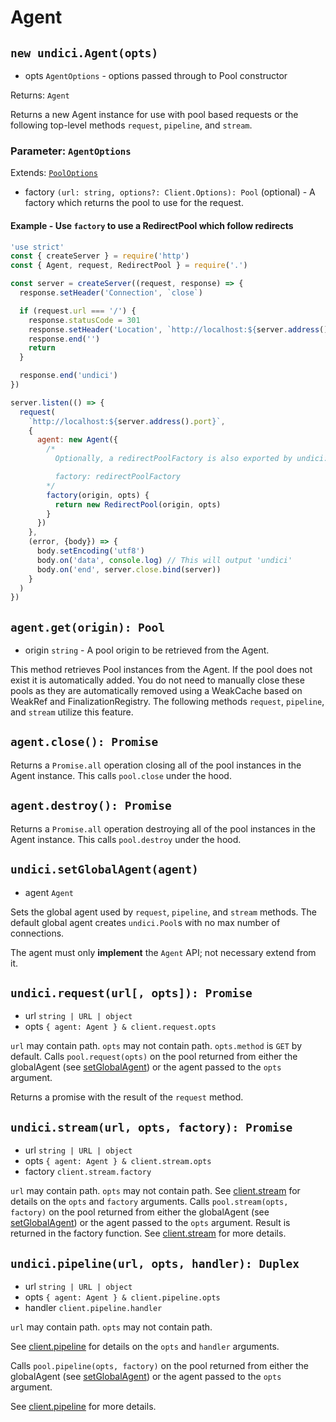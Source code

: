# Agent

## `new undici.Agent(opts)`

* opts `AgentOptions` - options passed through to Pool constructor

Returns: `Agent`

Returns a new Agent instance for use with pool based requests or the following top-level methods `request`, `pipeline`, and `stream`.

### Parameter: `AgentOptions`

Extends: [`PoolOptions`](docs/api/Pool.md#parameter-pooloptions)

* factory `(url: string, options?: Client.Options): Pool` (optional) - A factory which returns the pool to use for the request.

#### Example - Use `factory` to use a RedirectPool which follow redirects

```js
'use strict'
const { createServer } = require('http')
const { Agent, request, RedirectPool } = require('.')

const server = createServer((request, response) => {
  response.setHeader('Connection', `close`)

  if (request.url === '/') {
    response.statusCode = 301
    response.setHeader('Location', `http://localhost:${server.address().port}/end`)
    response.end('')
    return
  }

  response.end('undici')
})

server.listen(() => {
  request(
    `http://localhost:${server.address().port}`,
    {
      agent: new Agent({
        /*
          Optionally, a redirectPoolFactory is also exported by undici:

          factory: redirectPoolFactory
        */
        factory(origin, opts) {
          return new RedirectPool(origin, opts)
        }
      })
    },
    (error, {body}) => {
      body.setEncoding('utf8')
      body.on('data', console.log) // This will output 'undici'
      body.on('end', server.close.bind(server))
    }
  )
})
```

## `agent.get(origin): Pool`

* origin `string` - A pool origin to be retrieved from the Agent.

This method retrieves Pool instances from the Agent. If the pool does not exist it is automatically added. You do not need to manually close these pools as they are automatically removed using a WeakCache based on WeakRef and FinalizationRegistry.
The following methods `request`, `pipeline`, and `stream` utilize this feature.

## `agent.close(): Promise`

Returns a `Promise.all` operation closing all of the pool instances in the Agent instance. This calls `pool.close` under the hood.

## `agent.destroy(): Promise`

Returns a `Promise.all` operation destroying all of the pool instances in the Agent instance. This calls `pool.destroy` under the hood.

## `undici.setGlobalAgent(agent)`

* agent `Agent`

Sets the global agent used by `request`, `pipeline`, and `stream` methods.
The default global agent creates `undici.Pool`s with no max number of
connections.

The agent must only **implement** the `Agent` API; not necessary extend from it.

## `undici.request(url[, opts]): Promise`

* url `string | URL | object`
* opts `{ agent: Agent } & client.request.opts`

`url` may contain path. `opts` may not contain path. `opts.method` is `GET` by default.
Calls `pool.request(opts)` on the pool returned from either the globalAgent (see [setGlobalAgent](#undicisetglobalagentagent)) or the agent passed to the `opts` argument.

Returns a promise with the result of the `request` method.

## `undici.stream(url, opts, factory): Promise`

* url `string | URL | object`
* opts `{ agent: Agent } & client.stream.opts`
* factory `client.stream.factory`

`url` may contain path. `opts` may not contain path.
See [client.stream](docs/api/Client.md#clientstreamoptions-factory--callback) for details on the `opts` and `factory` arguments.
Calls `pool.stream(opts, factory)` on the pool returned from either the globalAgent (see [setGlobalAgent](#undicisetglobalagentagent)) or the agent passed to the `opts` argument.
Result is returned in the factory function. See [client.stream](docs/api/Client.md#clientstreamoptions-factory--callback) for more details.

## `undici.pipeline(url, opts, handler): Duplex`

* url `string | URL | object`
* opts `{ agent: Agent } & client.pipeline.opts`
* handler `client.pipeline.handler`

`url` may contain path. `opts` may not contain path.

See [client.pipeline](docs/api/Client.md#clientpipelining) for details on the `opts` and `handler` arguments.

Calls `pool.pipeline(opts, factory)` on the pool returned from either the globalAgent (see [setGlobalAgent](#undicisetglobalagentagent)) or the agent passed to the `opts` argument.

See [client.pipeline](docs/api/Client.md#clientpipelining) for more details.
